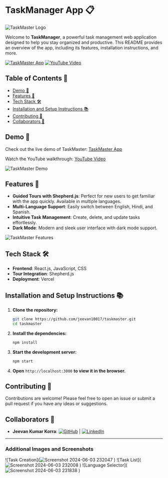 
# TaskManager App 📋

![TaskMaster Logo](![logo](https://github.com/jeevan10017/Task-Manager/assets/132948936/cd0657d7-7eca-4d60-8b29-a3eb1dac2c0e)
)

Welcome to **TaskManager**, a powerful task management web application designed to help you stay organized and productive. This README provides an overview of the app, including its features, installation instructions, and more.

[![TaskMaster App](https://img.shields.io/badge/TaskMaster-App-blue?style=for-the-badge&logo=appveyor)](https://task-manager-lyart-sigma.vercel.app/)
[![YouTube Video](https://img.shields.io/badge/YouTube-Video-red?style=for-the-badge&logo=youtube)](https://youtu.be/86DmFxjUyyw)

## Table of Contents 📑

- [Demo 🚀](#demo-)
- [Features 🎉](#features-)
- [Tech Stack 🛠️](#tech-stack-)
- [Installation and Setup Instructions 📚](#installation-and-setup-instructions-)
- [Contributing 🤝](#contributing-)
- [Collaborators 🤖](#collaborators-)

## Demo 🚀

Check out the live demo of TaskMaster: [TaskMaster App](https://task-manager-lyart-sigma.vercel.app/)

Watch the YouTube walkthrough: [YouTube Video](https://youtu.be/86DmFxjUyyw)

![TaskMaster Demo](![image](https://github.com/jeevan10017/Task-Manager/assets/132948936/b263c2fb-9f05-4c31-806e-87cf737457f7)
)

## Features 🎉

- **Guided Tours with Shepherd.js**: Perfect for new users to get familiar with the app quickly. Available in multiple languages.
- **Multi-Language Support**: Easily switch between English, Hindi, and Spanish.
- **Intuitive Task Management**: Create, delete, and update tasks effortlessly.
- **Dark Mode**: Modern and sleek user interface with dark mode support.

![TaskMaster Features](![logo](https://github.com/jeevan10017/Task-Manager/assets/132948936/3ee56cbb-e945-459c-8978-00b1accb4224)
)

## Tech Stack 🛠️

- **Frontend**: React.js, JavaScript, CSS
- **Tour Integration**: Shepherd.js
- **Deployment**: Vercel

## Installation and Setup Instructions 📚

1. **Clone the repository:**
    ```bash
    git clone https://github.com/jeevan10017/taskmaster.git
    cd taskmaster
    ```

2. **Install the dependencies:**
    ```bash
    npm install
    ```

4. **Start the development server:**
    ```bash
    npm start
    ```

5. **Open** `http://localhost:3000` **to view it in the browser.**

## Contributing 🤝

Contributions are welcome! Please feel free to open an issue or submit a pull request if you have any ideas or suggestions.

## Collaborators 🤖

- **Jeevan Kumar Korra**: [![GitHub](https://img.shields.io/badge/GitHub-Profile-blue?style=flat&logo=github)](https://github.com/jeevan10017) | [![LinkedIn](https://img.shields.io/badge/LinkedIn-Profile-blue?style=flat&logo=linkedin)]([https://www.linkedin.com/in/your-username/](https://www.linkedin.com/in/jeevan-kumar-korra-068726252/))

---



### Additional Images and Screenshots

![Task Creation](![Screenshot 2024-06-03 232047](https://github.com/jeevan10017/Task-Manager/assets/132948936/96d9b46a-bf3b-4a93-b83d-7b600eecbd53)
)
![Task List](![Screenshot 2024-06-03 232008](https://github.com/jeevan10017/Task-Manager/assets/132948936/c815c44b-e3fd-4f57-aa15-e338aa2cce6b)
)
![Language Selector](![Screenshot 2024-06-03 231838](https://github.com/jeevan10017/Task-Manager/assets/132948936/993b4446-6ec7-458a-aa9f-37589fe79793)
)

